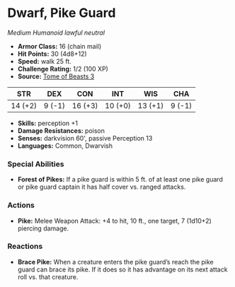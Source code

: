 # Dwarf, Pike Guard

*Medium* *Humanoid* *lawful neutral*

- **Armor Class:** 16 (chain mail)
- **Hit Points:** 30 (4d8+12)
- **Speed:** walk 25 ft.
- **Challenge Rating:** 1/2 (100 XP)
- **Source:** [Tome of Beasts 3](https://koboldpress.com/kpstore/product/tome-of-beasts-2-for-5th-edition/)

| STR | DEX | CON | INT | WIS | CHA |
| --- | --- | --- | --- | --- | --- |
| 14 (+2) | 9 (-1) | 16 (+3) | 10 (+0) | 13 (+1) | 9 (-1) |

- **Skills:** perception +1
- **Damage Resistances:** poison
- **Senses:** darkvision 60', passive Perception 13
- **Languages:** Common, Dwarvish
### Special Abilities
- **Forest of Pikes:** If a pike guard is within 5 ft. of at least one pike guard or pike guard captain it has half cover vs. ranged attacks.
### Actions
- **Pike:** Melee Weapon Attack: +4 to hit, 10 ft., one target, 7 (1d10+2) piercing damage.
### Reactions
- **Brace Pike:** When a creature enters the pike guard’s reach the pike guard can brace its pike. If it does so it has advantage on its next attack roll vs. that creature.
